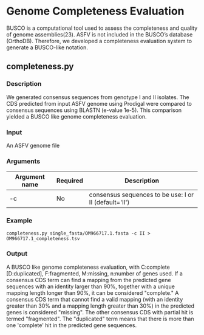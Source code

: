 # Genome Completeness Evaluation
BUSCO is a computational tool used to assess the completeness and quality of genome assemblies(23). ASFV is not included in the BUSCO’s database (OrthoDB). Therefore, we developed a completeness evaluation system to generate a BUSCO-like notation. 
## completeness.py
### Description
We generated consensus sequences from genotype I and II isolates. The CDS predicted from input ASFV genome using Prodigal were compared to consensus sequences using BLASTN (e-value 1e-5). This comparison yielded a BUSCO like genome completeness evaluation.
### Input
An ASFV genome file
### Arguments
| Argument name	  | Required | Description |
| --------------  | ----- | -------- |
| -c |  No  | consensus sequences to be use: I or II (default='II')  |

### Example
```
completeness.py single_fasta/OM966717.1.fasta -c II > OM966717.1_completeness.tsv
```
### Output
A BUSCO like genome completeness evaluation, with C:complete [D:duplicated], F:fragmented, M:missing, n:number of genes used. If a consensus CDS term can find a mapping from the predicted gene sequences with an identity larger than 90%, together with a unique mapping length longer than 90%, it can be considered "complete." A consensus CDS term that cannot find a valid mapping (with an identity greater than 30% and a mapping length greater than 30%) in the predicted genes is considered "missing". The other consensus CDS with partial hit is termed "fragmented". The "duplicated" term means that there is more than one 'complete' hit in the predicted gene sequences.
